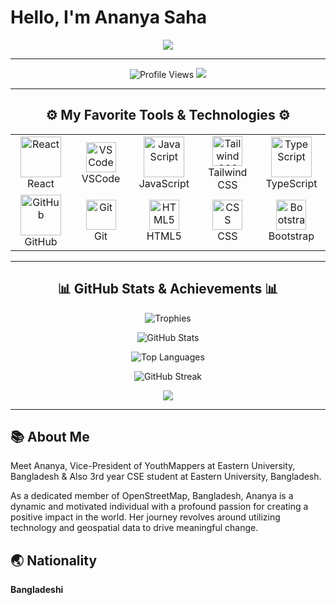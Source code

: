 # Hello, I'm Ananya Saha
<p align="center">
  <a href="https://www.linkedin.com/in/ananya-saha-b599732b9">
    <img src="https://img.shields.io/badge/-LinkedIn-0072b1?style=for-the-badge&logo=linkedin&logoColor=white" />
  </a>
</p>

---

<p align="center">
  <img src="https://komarev.com/ghpvc/?username=brazilsinghrittik&label=Profile%20Views&color=0e75b6&style=flat-square" alt="Profile Views" />
  <a href="https://github.com/https://github.com/ananyasahaanu?tab=repositories"><img src="https://img.shields.io/badge/Check+my+Repositories-100000?style=flat&logo=github&logoColor=white&labelColor=blue" /></a>
</p>

---

<h2 align="center">⚙️ My Favorite Tools & Technologies ⚙️</h2>

<table align="center">
  <tr>
    <td align="center" width="120">
      <img src="https://techstack-generator.vercel.app/react-icon.svg" alt="React" width="65" height="65" />
      <br>React
    </td>
    <td align="center" width="120">
      <img src="https://skillicons.dev/icons?i=vscode" alt="VSCode" width="48" height="48" />
      <br>VSCode
    </td>
    <td align="center" width="120">
      <img src="https://techstack-generator.vercel.app/js-icon.svg" alt="JavaScript" width="65" height="65" />
      <br>JavaScript
    </td>
    <td align="center" width="120">
      <img src="https://skillicons.dev/icons?i=tailwind" alt="Tailwind CSS" width="48" height="48" />
      <br>Tailwind CSS
    </td>
    <td align="center" width="120">
      <img src="https://techstack-generator.vercel.app/ts-icon.svg" alt="TypeScript" width="65" height="65" />
      <br>TypeScript
    </td>
  </tr>
  <tr>
    <td align="center" width="120">
      <img src="https://techstack-generator.vercel.app/github-icon.svg" alt="GitHub" width="65" height="65" />
      <br>GitHub
    </td>
    <td align="center" width="120">
      <img src="https://user-images.githubusercontent.com/25181517/192108372-f71d70ac-7ae6-4c0d-8395-51d8870c2ef0.png" alt="Git" width="48" height="48" />
      <br>Git
    </td>
    <td align="center" width="120">
      <img src="https://skillicons.dev/icons?i=html" alt="HTML5" width="48" height="48" />
      <br>HTML5
    </td>
    <td align="center" width="120">
      <img src="https://skillicons.dev/icons?i=css" alt="CSS" width="48" height="48" />
      <br>CSS
    </td>
    <td align="center" width="120">
      <img src="https://skillicons.dev/icons?i=bootstrap" alt="Bootstrap" width="48" height="48" />
      <br>Bootstrap
    </td>
  </tr>
</table>

---

<h2 align="center">📊 GitHub Stats & Achievements 📊</h2>

<p align="center">
  <img src="https://github-profile-trophy.vercel.app/?username=brazilsinghrittik&theme=darkhub" alt="Trophies" />
</p>

<p align="center">
  <img src="https://bad-apple-github-readme.vercel.app/api?username=brazilsinghrittik&show_icons=true&count_private=true&line_height=28&icon_color=00b3ff&title_color=00b3ff&theme=blue-green" alt="GitHub Stats" />
</p>

<p align="center">
  <img src="https://github-readme-mwendwa.vercel.app/api/top-langs/?username=brazilsinghrittik&layout=compact&theme=blue-green&title_color=00b3ff" alt="Top Languages" />
</p>

<p align="center">
  <img src="https://streak-stats.demolab.com/?user=brazilsinghrittik&theme=blue-green&title_color=00b3ff" alt="GitHub Streak" />
</p>

<p align="center">
  <img src="https://capsule-render.vercel.app/api?type=waving&color=gradient&height=100&section=footer"/>
</p>

---

## 📚 About Me
Meet Ananya, Vice-President of YouthMappers at Eastern University, Bangladesh & Also 3rd year CSE student at Eastern University, Bangladesh.

As a dedicated member of OpenStreetMap, Bangladesh, Ananya is a dynamic and motivated individual with a profound passion for creating a positive impact in the world. Her journey revolves around utilizing technology and geospatial data to drive meaningful change.


## 🌏 Nationality
**Bangladeshi**

